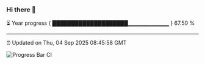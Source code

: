 ### Hi there 👋

⏳ Year progress { ████████████████████▁▁▁▁▁▁▁▁▁▁ } 67.50 %

---

⏰ Updated on Thu, 04 Sep 2025 08:45:58 GMT

![Progress Bar CI](https://github.com/IshwaranRudhara/GIT-ACTION/workflows/Progress%20Bar%20CI/badge.svg)
